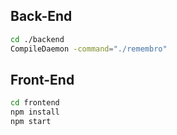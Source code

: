 ## Back-End

```bash
cd ./backend
CompileDaemon -command="./remembro"
```

## Front-End

```bash
cd frontend
npm install
npm start
```
